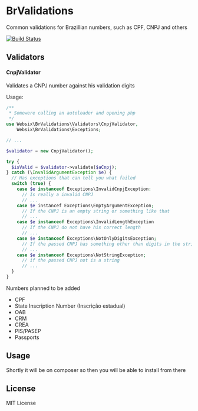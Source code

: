 BrValidations
==============

Common validations for Brazillian numbers, such as CPF, CNPJ and others

[![Build Status](https://travis-ci.org/Websix/br-validations.svg)](https://travis-ci.org/Websix/br-validations)

Validators
----------

#### CnpjValidator

Validates a CNPJ number against his validation digits
  
  Usage:
  
  ```php
  /**
   * Somewere calling an autoloader and opening php
   */
  use Websix\BrValidations\Validators\CnpjValidator,
      Websix\BrValidations\Exceptions;
  
  // ...
  
  $validator = new CnpjValidator();
  
  try {
    $isValid = $validator->validate($aCnpj);
  } catch (\InvalidArgumentException $e) {
    // Has exceptions that can tell you what failed
    switch (true) {
      case $e instanceof Exceptions\InvalidCnpjException:
        // Is really a invalid CNPJ
        // ...
      case $e instancef Exceptions\EmptyArgumentException;
        // If the CNPJ is an empty string or something like that
        // ...
      case $e instanceof Exceptions\InvalidLengthException
        // If the CNPJ do not have his correct length
        // ...
      case $e instanceof Exceptions\NotOnlyDigitsException;
        // If the passed CNPJ has something other than digits in the string
        // ...
      case $e instanceof Exceptions\NotStringException;
        // if the passed CNPJ not is a string
        // ...
    }
  }
  ```

Numbers planned to be added
+ CPF
+ State Inscription Number (Inscrição estadual)
+  OAB
+  CRM
+  CREA
+  PIS/PASEP
+  Passports

Usage
-----

Shortly it will be on composer so then you will be able to install from there

License
-------

MIT License
